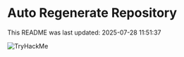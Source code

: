 # Auto Regenerate Repository

This README was last updated: 2025-07-28 11:51:37

 ![TryHackMe](https://tryhackme.com/badge/533634)